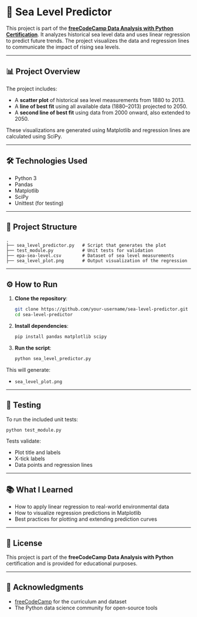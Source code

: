 # 🌊 Sea Level Predictor

This project is part of the **[freeCodeCamp Data Analysis with Python Certification](https://www.freecodecamp.org/learn/data-analysis-with-python/)**. It analyzes historical sea level data and uses linear regression to predict future trends. The project visualizes the data and regression lines to communicate the impact of rising sea levels.

---

## 📊 Project Overview

The project includes:

- A **scatter plot** of historical sea level measurements from 1880 to 2013.
- A **line of best fit** using all available data (1880–2013) projected to 2050.
- A **second line of best fit** using data from 2000 onward, also extended to 2050.

These visualizations are generated using Matplotlib and regression lines are calculated using SciPy.

---

## 🛠️ Technologies Used

- Python 3
- Pandas
- Matplotlib
- SciPy
- Unittest (for testing)

---

## 📁 Project Structure

```
.
├── sea_level_predictor.py   # Script that generates the plot
├── test_module.py           # Unit tests for validation
├── epa-sea-level.csv        # Dataset of sea level measurements
├── sea_level_plot.png       # Output visualization of the regression
```

---

## ⚙️ How to Run

1. **Clone the repository**:
   ```bash
   git clone https://github.com/your-username/sea-level-predictor.git
   cd sea-level-predictor
   ```

2. **Install dependencies**:
   ```bash
   pip install pandas matplotlib scipy
   ```

3. **Run the script**:
   ```bash
   python sea_level_predictor.py
   ```

This will generate:
- `sea_level_plot.png`

---

## 🧪 Testing

To run the included unit tests:

```bash
python test_module.py
```

Tests validate:
- Plot title and labels
- X-tick labels
- Data points and regression lines

---

## 📚 What I Learned

- How to apply linear regression to real-world environmental data
- How to visualize regression predictions in Matplotlib
- Best practices for plotting and extending prediction curves

---

## 📜 License

This project is part of the **freeCodeCamp Data Analysis with Python** certification and is provided for educational purposes.

---

## 🙌 Acknowledgments

- [freeCodeCamp](https://www.freecodecamp.org/) for the curriculum and dataset
- The Python data science community for open-source tools
